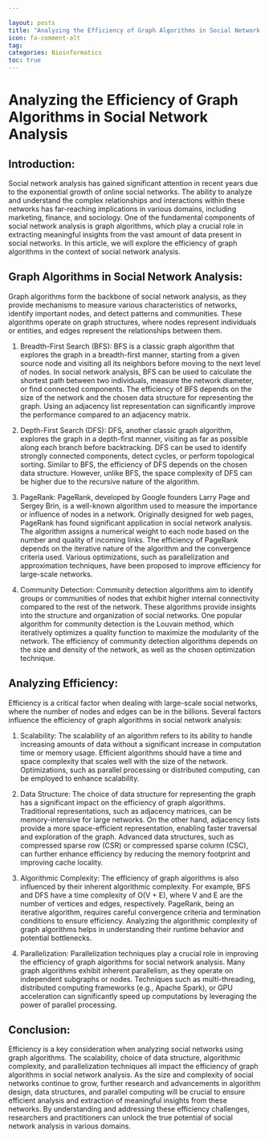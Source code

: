 ```yaml
---

layout: posts
title: "Analyzing the Efficiency of Graph Algorithms in Social Network Analysis"
icon: fa-comment-alt
tag:      
categories: Bioinformatics
toc: true
---
```




# Analyzing the Efficiency of Graph Algorithms in Social Network Analysis

## Introduction:
Social network analysis has gained significant attention in recent years due to the exponential growth of online social networks. The ability to analyze and understand the complex relationships and interactions within these networks has far-reaching implications in various domains, including marketing, finance, and sociology. One of the fundamental components of social network analysis is graph algorithms, which play a crucial role in extracting meaningful insights from the vast amount of data present in social networks. In this article, we will explore the efficiency of graph algorithms in the context of social network analysis.

## Graph Algorithms in Social Network Analysis:
Graph algorithms form the backbone of social network analysis, as they provide mechanisms to measure various characteristics of networks, identify important nodes, and detect patterns and communities. These algorithms operate on graph structures, where nodes represent individuals or entities, and edges represent the relationships between them.

1. Breadth-First Search (BFS):
BFS is a classic graph algorithm that explores the graph in a breadth-first manner, starting from a given source node and visiting all its neighbors before moving to the next level of nodes. In social network analysis, BFS can be used to calculate the shortest path between two individuals, measure the network diameter, or find connected components. The efficiency of BFS depends on the size of the network and the chosen data structure for representing the graph. Using an adjacency list representation can significantly improve the performance compared to an adjacency matrix.

2. Depth-First Search (DFS):
DFS, another classic graph algorithm, explores the graph in a depth-first manner, visiting as far as possible along each branch before backtracking. DFS can be used to identify strongly connected components, detect cycles, or perform topological sorting. Similar to BFS, the efficiency of DFS depends on the chosen data structure. However, unlike BFS, the space complexity of DFS can be higher due to the recursive nature of the algorithm.

3. PageRank:
PageRank, developed by Google founders Larry Page and Sergey Brin, is a well-known algorithm used to measure the importance or influence of nodes in a network. Originally designed for web pages, PageRank has found significant application in social network analysis. The algorithm assigns a numerical weight to each node based on the number and quality of incoming links. The efficiency of PageRank depends on the iterative nature of the algorithm and the convergence criteria used. Various optimizations, such as parallelization and approximation techniques, have been proposed to improve efficiency for large-scale networks.

4. Community Detection:
Community detection algorithms aim to identify groups or communities of nodes that exhibit higher internal connectivity compared to the rest of the network. These algorithms provide insights into the structure and organization of social networks. One popular algorithm for community detection is the Louvain method, which iteratively optimizes a quality function to maximize the modularity of the network. The efficiency of community detection algorithms depends on the size and density of the network, as well as the chosen optimization technique.

## Analyzing Efficiency:
Efficiency is a critical factor when dealing with large-scale social networks, where the number of nodes and edges can be in the billions. Several factors influence the efficiency of graph algorithms in social network analysis:

1. Scalability:
The scalability of an algorithm refers to its ability to handle increasing amounts of data without a significant increase in computation time or memory usage. Efficient algorithms should have a time and space complexity that scales well with the size of the network. Optimizations, such as parallel processing or distributed computing, can be employed to enhance scalability.

2. Data Structure:
The choice of data structure for representing the graph has a significant impact on the efficiency of graph algorithms. Traditional representations, such as adjacency matrices, can be memory-intensive for large networks. On the other hand, adjacency lists provide a more space-efficient representation, enabling faster traversal and exploration of the graph. Advanced data structures, such as compressed sparse row (CSR) or compressed sparse column (CSC), can further enhance efficiency by reducing the memory footprint and improving cache locality.

3. Algorithmic Complexity:
The efficiency of graph algorithms is also influenced by their inherent algorithmic complexity. For example, BFS and DFS have a time complexity of O(V + E), where V and E are the number of vertices and edges, respectively. PageRank, being an iterative algorithm, requires careful convergence criteria and termination conditions to ensure efficiency. Analyzing the algorithmic complexity of graph algorithms helps in understanding their runtime behavior and potential bottlenecks.

4. Parallelization:
Parallelization techniques play a crucial role in improving the efficiency of graph algorithms for social network analysis. Many graph algorithms exhibit inherent parallelism, as they operate on independent subgraphs or nodes. Techniques such as multi-threading, distributed computing frameworks (e.g., Apache Spark), or GPU acceleration can significantly speed up computations by leveraging the power of parallel processing.

## Conclusion:
Efficiency is a key consideration when analyzing social networks using graph algorithms. The scalability, choice of data structure, algorithmic complexity, and parallelization techniques all impact the efficiency of graph algorithms in social network analysis. As the size and complexity of social networks continue to grow, further research and advancements in algorithm design, data structures, and parallel computing will be crucial to ensure efficient analysis and extraction of meaningful insights from these networks. By understanding and addressing these efficiency challenges, researchers and practitioners can unlock the true potential of social network analysis in various domains.